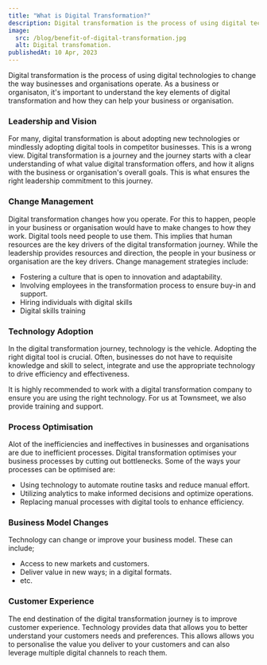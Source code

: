 ```yaml
---
title: "What is Digital Transformation?"
description: Digital transformation is the process of using digital technologies to change the way businesses and organisations operate. This article explores the essentials and benefits of digital transformation.
image:
  src: /blog/benefit-of-digital-transformation.jpg
  alt: Digital transfomation.
publishedAt: 10 Apr, 2023
---
```


Digital transformation is the process of using digital technologies to change the way businesses and organisations operate. 
As a business or organisaton, it's important to understand the key elements of digital transformation and how they can help your business or organisation.


### Leadership and Vision
For many, digital transformation is about adopting new technologies or mindlessly adopting digital tools in competitor businesses. This is a wrong view. 
Digital transformation is a journey and the journey starts with a clear understanding of what value digital transformation offers, and how it aligns with the business or organisation's overall goals. This is what ensures the right leadership commitment to this journey. 

### Change Management
Digital transformation changes how you operate. For this to happen, people in your business or organisation would have to make changes to how they work.
Digital tools need people to use them. This implies that human resources are the key drivers of the digital transformation journey. While the leadership provides resources and direction, the people in your business or organisation are the key drivers. 
Change management strategies include:
- Fostering a culture that is open to innovation and adaptability.
- Involving employees in the transformation process to ensure buy-in and support.
- Hiring individuals with digital skills
- Digital skills training

### Technology Adoption
In the digital transformation journey, technology is the vehicle. Adopting the right digital tool is crucial. Often, businesses do not have to requisite knowledge and skill to select, integrate and use the appropriate technology to drive efficiency and effectiveness. 

It is highly recommended to work with a digital transformation company to ensure you are using the right technology. For us at Townsmeet, we also provide training and support.


### Process Optimisation
Alot of the inefficiencies and ineffectives in businesses and organisations are due to inefficient processes. Digital transformation optimises your business processes by cutting out bottlenecks. Some of the ways your processes can be optimised are:
- Using technology to automate routine tasks and reduce manual effort.
- Utilizing analytics to make informed decisions and optimize operations.
- Replacing manual processes with digital tools to enhance efficiency.

### Business Model Changes
Technology can change or improve your business model. These can include;
- Access to new markets and customers.
- Deliver value in new ways; in a digital formats.
- etc.

### Customer Experience
The end destination of the digital transformation journey is to improve customer experience. Technology provides data that allows you to better understand your customers needs and preferences. This allows allows you to personalise the value you deliver to your customers and can also leverage multiple digital channels to reach them.

